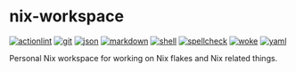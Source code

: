 # nix-workspace

[![actionlint](https://github.com/vpayno/nix-workspace/actions/workflows/gh-actions.yaml/badge.svg?branch=main)](https://github.com/vpayno/nix-workspace/actions/workflows/gh-actions.yaml)
[![git](https://github.com/vpayno/nix-workspace/actions/workflows/git.yaml/badge.svg?branch=main)](https://github.com/vpayno/nix-workspace/actions/workflows/git.yaml)
[![json](https://github.com/vpayno/nix-workspace/actions/workflows/json.yaml/badge.svg?branch=main)](https://github.com/vpayno/nix-workspace/actions/workflows/json.yaml)
[![markdown](https://github.com/vpayno/nix-workspace/actions/workflows/markdown.yaml/badge.svg?branch=main)](https://github.com/vpayno/nix-workspace/actions/workflows/markdown.yaml)
[![shell](https://github.com/vpayno/nix-workspace/actions/workflows/shell.yaml/badge.svg?branch=main)](https://github.com/vpayno/nix-workspace/actions/workflows/shell.yaml)
[![spellcheck](https://github.com/vpayno/nix-workspace/actions/workflows/spellcheck.yaml/badge.svg?branch=main)](https://github.com/vpayno/nix-workspace/actions/workflows/spellcheck.yaml)
[![woke](https://github.com/vpayno/nix-workspace/actions/workflows/woke.yaml/badge.svg?branch=main)](https://github.com/vpayno/nix-workspace/actions/workflows/woke.yaml)
[![yaml](https://github.com/vpayno/nix-workspace/actions/workflows/yaml.yaml/badge.svg?branch=main)](https://github.com/vpayno/nix-workspace/actions/workflows/yaml.yaml)

Personal Nix workspace for working on Nix flakes and Nix related things.
